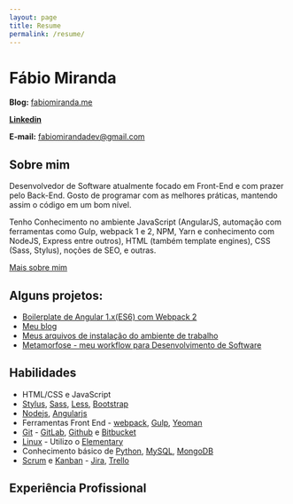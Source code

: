 ```yaml
---
layout: page
title: Resume
permalink: /resume/
---
```


# Fábio Miranda

**Blog:** [fabiomiranda.me](https://fabiomiranda.me)

**[Linkedin](https://www.linkedin.com/in/fabiomirandasilva/)**

**E-mail:** fabiomirandadev@gmail.com

## Sobre mim

Desenvolvedor de Software atualmente focado em Front-End e com prazer pelo Back-End. Gosto de programar com as melhores práticas, mantendo assim o código em um bom nível.

Tenho Conhecimento no ambiente JavaScript (AngularJS, automação com ferramentas como Gulp, webpack 1 e 2, NPM, Yarn e conhecimento com NodeJS, Express entre outros), HTML (também template engines), CSS (Sass, Stylus), noções de SEO, e outras.

[Mais sobre mim](https://fabiomiranda.me/about/)

## Alguns projetos:

- [Boilerplate de Angular 1.x(ES6) com Webpack 2](https://github.com/fabiomirandaa/boilerplate-angular-es2015)
- [Meu blog](https://github.com/fabiomirandaa/fabiomirandaa.github.io)
- [Meus arquivos de instalação do ambiente de trabalho](https://github.com/fabiomirandaa/my-helpers)
- [Metamorfose - meu workflow para Desenvolvimento de Software](https://github.com/woliveiras/metamorfose/)

## Habilidades

* HTML/CSS e JavaScript
* [Stylus](https://learnboost.github.io/stylus/), [Sass](http://sass-lang.com/), [Less](http://lesscss.org/), [Bootstrap](http://getbootstrap.com/)
* [Nodejs](https://nodejs.org/en/), [Angularjs](https://angularjs.org/)
* Ferramentas Front End - [webpack](https://webpack.github.io/), [Gulp](http://gulpjs.com/), [Yeoman](http://yeoman.io/)
* [Git](https://git-scm.com/) - [GitLab](https://about.gitlab.com/), [Github](https://github.com) e [Bitbucket](https://bitbucket.org/)
* [Linux](http://www.linuxfoundation.org/what-is-linux) - Utilizo o [Elementary](https://elementary.io/pt_BR/)
* Conhecimento básico de [Python](http://wiki.python.org.br/), [MySQL](https://www.mysql.com/), [MongoDB](https://www.mongodb.org/)
* [Scrum](https://www.scrum.org/) e [Kanban](http://kanbanblog.com/explained/) - [Jira](https://www.atlassian.com/software/jira), [Trello](https://trello.com/)


## Experiência Profissional

